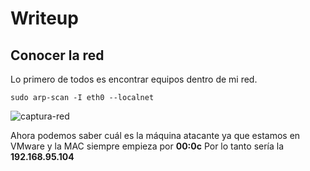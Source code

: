 # Writeup

## Conocer la red

Lo primero de todos es encontrar equipos dentro de mi red.

`sudo arp-scan -I eth0 --localnet`

![captura-red](https://github.com/AlvarooFh/Plex/assets/148774363/f8868383-1b04-4df1-98d9-29cd3690c682)

Ahora podemos saber cuál es la máquina atacante ya que estamos en VMware y la MAC siempre empieza por **00:0c** Por lo tanto sería la **192.168.95.104**
